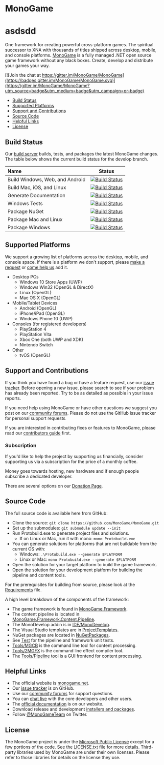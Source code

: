 ﻿# MonoGame
# asdsdd


One framework for creating powerful cross-platform games.  The spiritual successor to XNA with thousands of titles shipped across desktop, mobile, and console platforms.  [MonoGame](http://www.monogame.net/) is a fully managed .NET open source game framework without any black boxes.  Create, develop and distribute your games your way.

[![Join the chat at https://gitter.im/MonoGame/MonoGame](https://badges.gitter.im/MonoGame/MonoGame.svg)](https://gitter.im/MonoGame/MonoGame?utm_source=badge&utm_medium=badge&utm_campaign=pr-badge)

 * [Build Status](#build-status)
 * [Supported Platforms](#supported-platforms)
 * [Support and Contributions](#support-and-contributions)
 * [Source Code](#source-code)
 * [Helpful Links](#helpful-links)
 * [License](#license)
 

## Build Status

Our [build server](http://teamcity.monogame.net/?guest=1) builds, tests, and packages the latest MonoGame changes.  The table below shows the current build status for the develop branch.

| Name  | Status |
|:---|--------|
| Build Windows, Web, and Android | [![Build Status](http://teamcity.monogame.net/app/rest/builds/buildType:MonoGame_DevelopWin/statusIcon)](http://teamcity.monogame.net/viewType.html?buildTypeId=MonoGame_DevelopWin&guest=1) |
| Build Mac, iOS, and Linux | [![Build Status](http://teamcity.monogame.net/app/rest/builds/buildType:MonoGame_DevelopMac/statusIcon)](http://teamcity.monogame.net/viewType.html?buildTypeId=MonoGame_DevelopMac&guest=1) |
| Generate Documentation | [![Build Status](http://teamcity.monogame.net/app/rest/builds/buildType:MonoGame_GenerateDocumentation/statusIcon)](http://teamcity.monogame.net/viewType.html?buildTypeId=MonoGame_GenerateDocumentation&guest=1) |
| Windows Tests | [![Build Status](http://teamcity.monogame.net/app/rest/builds/buildType:MonoGame_TestWindows/statusIcon)](http://teamcity.monogame.net/viewType.html?buildTypeId=MonoGame_TestWindows&guest=1) |
| Package NuGet | [![Build Status](http://teamcity.monogame.net/app/rest/builds/buildType:MonoGame_PackageNuGet/statusIcon)](http://teamcity.monogame.net/viewType.html?buildTypeId=MonoGame_PackageNuGet&guest=1) |
| Package Mac and Linux | [![Build Status](http://teamcity.monogame.net/app/rest/builds/buildType:MonoGame_PackageMacAndLinux/statusIcon)](http://teamcity.monogame.net/viewType.html?buildTypeId=MonoGame_PackageMacAndLinux&guest=1) |
| Package Windows | [![Build Status](http://teamcity.monogame.net/app/rest/builds/buildType:MonoGame_PackagingWindows/statusIcon)](http://teamcity.monogame.net/viewType.html?buildTypeId=MonoGame_PackagingWindows&guest=1) |


## Supported Platforms

We support a growing list of platforms across the desktop, mobile, and console space.  If there is a platform we don't support, please [make a request](https://github.com/MonoGame/MonoGame/issues) or [come help us](CONTRIBUTING.md) add it.

 * Desktop PCs
   * Windows 10 Store Apps (UWP)
   * Windows Win32 (OpenGL & DirectX)
   * Linux (OpenGL)
   * Mac OS X (OpenGL)
 * Mobile/Tablet Devices
   * Android (OpenGL)
   * iPhone/iPad (OpenGL)
   * Windows Phone 10 (UWP)
 * Consoles (for registered developers)
   * PlayStation 4
   * PlayStation Vita
   * Xbox One (both UWP and XDK)
   * Nintendo Switch
 * Other
   * tvOS (OpenGL)


## Support and Contributions

If you think you have found a bug or have a feature request, use our [issue tracker](https://github.com/MonoGame/MonoGame/issues). Before opening a new issue, please search to see if your problem has already been reported.  Try to be as detailed as possible in your issue reports.

If you need help using MonoGame or have other questions we suggest you post on our [community forums](http://community.monogame.net).  Please do not use the GitHub issue tracker for personal support requests.

If you are interested in contributing fixes or features to MonoGame, please read our [contributors guide](CONTRIBUTING.md) first.

### Subscription

If you'd like to help the project by supporting us financially, consider supporting us via a subscription for the price of a monthly coffee.

Money goes towards hosting, new hardware and if enough people subscribe a dedicated developer.

There are several options on our [Donation Page](http://www.monogame.net/donate/).


## Source Code

The full source code is available here from GitHub:

 * Clone the source: `git clone https://github.com/MonoGame/MonoGame.git`
 * Set up the submodules: `git submodule update --init`
 * Run Protobuild.exe to generate project files and solutions.
   * If on Linux or Mac, run it with mono: `mono Protobuild.exe`
 * You can generate solutions for platforms that are not buildable from the current OS with: 
   * Windows: `.\Protobuild.exe --generate $PLATFORM`
   * Linux or Mac: `mono Protobuild.exe --generate $PLATFORM`
 * Open the solution for your target platform to build the game framework.
 * Open the solution for your development platform for building the pipeline and content tools.

For the prerequisites for building from source, please look at the [Requirements](REQUIREMENTS.md) file.

A high level breakdown of the components of the framework:

 * The game framework is found in [MonoGame.Framework](MonoGame.Framework).
 * The content pipeline is located in [MonoGame.Framework.Content.Pipeline](MonoGame.Framework.Content.Pipeline).
 * The MonoDevelop addin is in [IDE/MonoDevelop](IDE/MonoDevelop).
 * The Visual Studio templates are in [ProjectTemplates](ProjectTemplates).
 * NuGet packages are located in [NuGetPackages](NuGetPackages).
 * See [Test](Test) for the pipeline and framework unit tests.
 * [Tools/MGCB](Tools/MGCB) is the command line tool for content processing.
 * [Tools/2MGFX](Tools/2MGFX) is the command line effect compiler tool.
 * The [Tools/Pipeline](Tools/Pipeline) tool is a GUI frontend for content processing.


## Helpful Links

 * The official website is [monogame.net](http://www.monogame.net).
 * Our [issue tracker](https://github.com/MonoGame/MonoGame/issues) is on GitHub.
 * Use our [community forums](http://community.monogame.net/) for support questions.
 * You can [chat live](https://gitter.im/mono/MonoGame?utm_source=badge&utm_medium=badge&utm_campaign=pr-badge&utm_content=badge) with the core developers and other users.
 * The [official documentation](http://www.monogame.net/documentation/) is on our website.
 * Download release and development [installers and packages](http://www.monogame.net/downloads/).
 * Follow [@MonoGameTeam](https://twitter.com/monogameteam) on Twitter.

## License

The MonoGame project is under the [Microsoft Public License](https://opensource.org/licenses/MS-PL) except for a few portions of the code.  See the [LICENSE.txt](LICENSE.txt) file for more details.  Third-party libraries used by MonoGame are under their own licenses.  Please refer to those libraries for details on the license they use.

